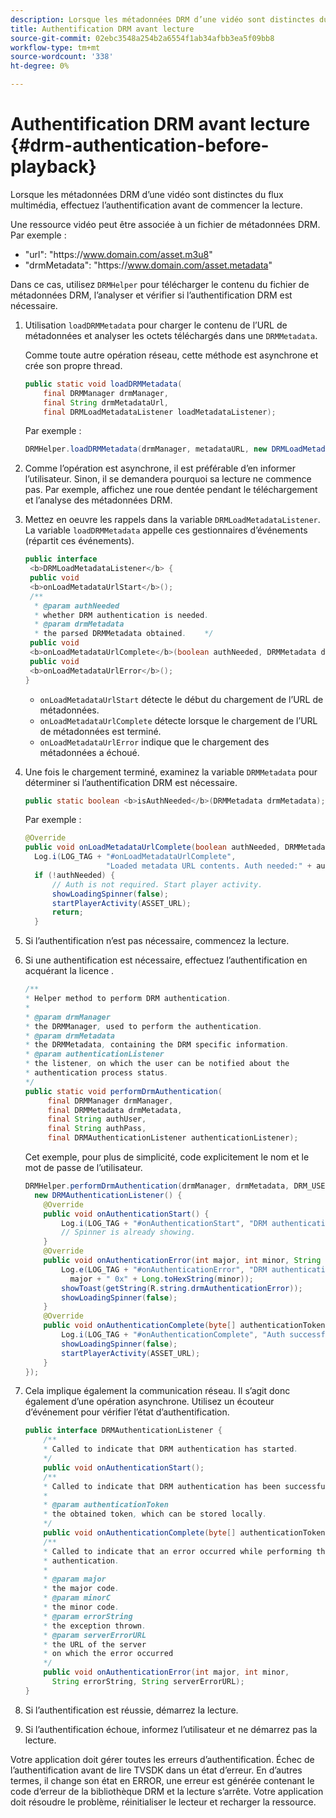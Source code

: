```yaml
---
description: Lorsque les métadonnées DRM d’une vidéo sont distinctes du flux multimédia, effectuez l’authentification avant de commencer la lecture.
title: Authentification DRM avant lecture
source-git-commit: 02ebc3548a254b2a6554f1ab34afbb3ea5f09bb8
workflow-type: tm+mt
source-wordcount: '338'
ht-degree: 0%

---
```


# Authentification DRM avant lecture {#drm-authentication-before-playback}

Lorsque les métadonnées DRM d’une vidéo sont distinctes du flux multimédia, effectuez l’authentification avant de commencer la lecture.

Une ressource vidéo peut être associée à un fichier de métadonnées DRM. Par exemple :

* &quot;url&quot;: &quot;ht<span></span>tps://www.domain.com/asset.m3u8&quot;
* &quot;drmMetadata&quot;: &quot;ht<span></span>tps://www.domain.com/asset.metadata&quot;

Dans ce cas, utilisez `DRMHelper` pour télécharger le contenu du fichier de métadonnées DRM, l’analyser et vérifier si l’authentification DRM est nécessaire.

1. Utilisation `loadDRMMetadata` pour charger le contenu de l’URL de métadonnées et analyser les octets téléchargés dans une `DRMMetadata`.

   Comme toute autre opération réseau, cette méthode est asynchrone et crée son propre thread.

   ```java
   public static void loadDRMMetadata( 
       final DRMManager drmManager, 
       final String drmMetadataUrl,  
       final DRMLoadMetadataListener loadMetadataListener); 
   ```

   Par exemple :

   ```java
   DRMHelper.loadDRMMetadata(drmManager, metadataURL, new DRMLoadMetadataListener());
   ```

1. Comme l’opération est asynchrone, il est préférable d’en informer l’utilisateur. Sinon, il se demandera pourquoi sa lecture ne commence pas. Par exemple, affichez une roue dentée pendant le téléchargement et l’analyse des métadonnées DRM.
1. Mettez en oeuvre les rappels dans la variable `DRMLoadMetadataListener`. La variable `loadDRMMetadata` appelle ces gestionnaires d’événements (répartit ces événements).

   ```java
   public interface  
    <b>DRMLoadMetadataListener</b> { 
    public void  
    <b>onLoadMetadataUrlStart</b>(); 
    /** 
     * @param authNeeded 
     * whether DRM authentication is needed. 
     * @param drmMetadata 
     * the parsed DRMMetadata obtained.    */ 
    public void  
    <b>onLoadMetadataUrlComplete</b>(boolean authNeeded, DRMMetadata drmMetadata); 
    public void  
    <b>onLoadMetadataUrlError</b>(); 
   }
   ```

   * `onLoadMetadataUrlStart` détecte le début du chargement de l’URL de métadonnées.
   * `onLoadMetadataUrlComplete` détecte lorsque le chargement de l’URL de métadonnées est terminé.
   * `onLoadMetadataUrlError` indique que le chargement des métadonnées a échoué.

1. Une fois le chargement terminé, examinez la variable `DRMMetadata` pour déterminer si l’authentification DRM est nécessaire.

   ```java
   public static boolean <b>isAuthNeeded</b>(DRMMetadata drmMetadata);
   ```

   Par exemple :

   ```java
   @Override 
   public void onLoadMetadataUrlComplete(boolean authNeeded, DRMMetadata drmMetadata) {  
     Log.i(LOG_TAG + "#onLoadMetadataUrlComplete",  
                     "Loaded metadata URL contents. Auth needed:" + authNeeded + "."); 
     if (!authNeeded) { 
         // Auth is not required. Start player activity.     
         showLoadingSpinner(false);     
         startPlayerActivity(ASSET_URL); 
         return; 
     }
   ```

1. Si l’authentification n’est pas nécessaire, commencez la lecture.
1. Si une authentification est nécessaire, effectuez l’authentification en acquérant la licence .

   ```java
   /** 
   * Helper method to perform DRM authentication. 
   * 
   * @param drmManager 
   * the DRMManager, used to perform the authentication. 
   * @param drmMetadata 
   * the DRMMetadata, containing the DRM specific information. 
   * @param authenticationListener 
   * the listener, on which the user can be notified about the 
   * authentication process status. 
   */ 
   public static void performDrmAuthentication( 
        final DRMManager drmManager,  
        final DRMMetadata drmMetadata, 
        final String authUser,  
        final String authPass,  
        final DRMAuthenticationListener authenticationListener);
   ```

   Cet exemple, pour plus de simplicité, code explicitement le nom et le mot de passe de l’utilisateur.

   ```java
   DRMHelper.performDrmAuthentication(drmManager, drmMetadata, DRM_USERNAME, DRM_PASSWORD,  
     new DRMAuthenticationListener() { 
       @Override 
       public void onAuthenticationStart() { 
           Log.i(LOG_TAG + "#onAuthenticationStart", "DRM authentication started."); 
           // Spinner is already showing. 
       } 
       @Override 
       public void onAuthenticationError(int major, int minor, String errorString, String serverErrorURL) {  
           Log.e(LOG_TAG + "#onAuthenticationError", "DRM authentication failed. " +  
             major + " 0x" + Long.toHexString(minor)); 
           showToast(getString(R.string.drmAuthenticationError));   
           showLoadingSpinner(false); 
       } 
       @Override 
       public void onAuthenticationComplete(byte[] authenticationToken) { 
           Log.i(LOG_TAG + "#onAuthenticationComplete", "Auth successful. Launching content."); 
           showLoadingSpinner(false); 
           startPlayerActivity(ASSET_URL); 
       } 
   }); 
   ```

1. Cela implique également la communication réseau. Il s’agit donc également d’une opération asynchrone. Utilisez un écouteur d’événement pour vérifier l’état d’authentification.

   ```java
   public interface DRMAuthenticationListener { 
       /** 
       * Called to indicate that DRM authentication has started. 
       */ 
       public void onAuthenticationStart(); 
       /** 
       * Called to indicate that DRM authentication has been successful. 
       * 
       * @param authenticationToken 
       * the obtained token, which can be stored locally. 
       */ 
       public void onAuthenticationComplete(byte[] authenticationToken); 
       /** 
       * Called to indicate that an error occurred while performing the DRM 
       * authentication. 
       * 
       * @param major 
       * the major code. 
       * @param minorC 
       * the minor code. 
       * @param errorString 
       * the exception thrown. 
       * @param serverErrorURL 
       * the URL of the server  
       * on which the error occurred 
       */ 
       public void onAuthenticationError(int major, int minor,  
         String errorString, String serverErrorURL); 
   } 
   ```

1. Si l’authentification est réussie, démarrez la lecture.
1. Si l’authentification échoue, informez l’utilisateur et ne démarrez pas la lecture.

Votre application doit gérer toutes les erreurs d’authentification. Échec de l’authentification avant de lire TVSDK dans un état d’erreur. En d’autres termes, il change son état en ERROR, une erreur est générée contenant le code d’erreur de la bibliothèque DRM et la lecture s’arrête. Votre application doit résoudre le problème, réinitialiser le lecteur et recharger la ressource.
